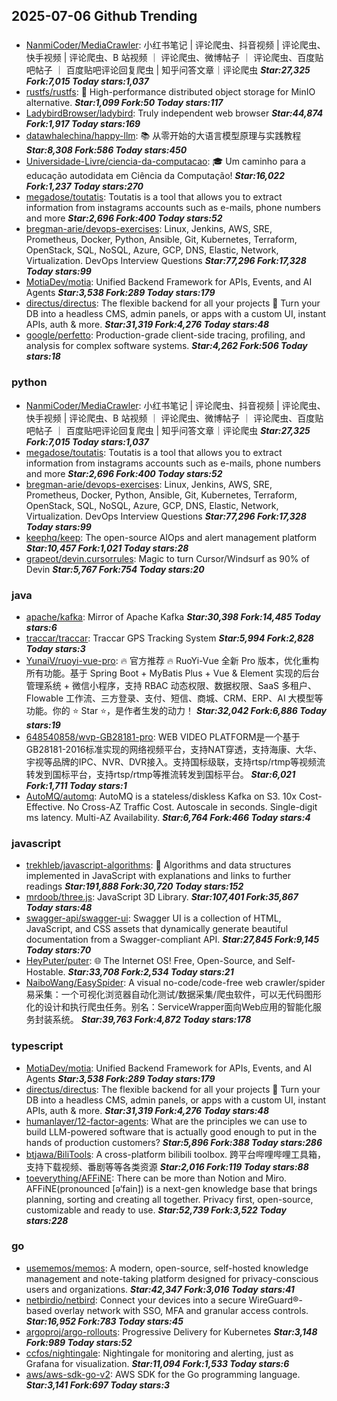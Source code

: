 ## 2025-07-06 Github Trending

### 
* [NanmiCoder/MediaCrawler](https://github.com/NanmiCoder/MediaCrawler): 小红书笔记 | 评论爬虫、抖音视频 | 评论爬虫、快手视频 | 评论爬虫、B 站视频 ｜ 评论爬虫、微博帖子 ｜ 评论爬虫、百度贴吧帖子 ｜ 百度贴吧评论回复爬虫 | 知乎问答文章｜评论爬虫 ***Star:27,325 Fork:7,015 Today stars:1,037***
* [rustfs/rustfs](https://github.com/rustfs/rustfs): 🚀 High-performance distributed object storage for MinIO alternative. ***Star:1,099 Fork:50 Today stars:117***
* [LadybirdBrowser/ladybird](https://github.com/LadybirdBrowser/ladybird): Truly independent web browser ***Star:44,874 Fork:1,917 Today stars:169***
* [datawhalechina/happy-llm](https://github.com/datawhalechina/happy-llm): 📚 从零开始的大语言模型原理与实践教程 ***Star:8,308 Fork:586 Today stars:450***
* [Universidade-Livre/ciencia-da-computacao](https://github.com/Universidade-Livre/ciencia-da-computacao): 🎓 Um caminho para a educação autodidata em Ciência da Computação! ***Star:16,022 Fork:1,237 Today stars:270***
* [megadose/toutatis](https://github.com/megadose/toutatis): Toutatis is a tool that allows you to extract information from instagrams accounts such as e-mails, phone numbers and more ***Star:2,696 Fork:400 Today stars:52***
* [bregman-arie/devops-exercises](https://github.com/bregman-arie/devops-exercises): Linux, Jenkins, AWS, SRE, Prometheus, Docker, Python, Ansible, Git, Kubernetes, Terraform, OpenStack, SQL, NoSQL, Azure, GCP, DNS, Elastic, Network, Virtualization. DevOps Interview Questions ***Star:77,296 Fork:17,328 Today stars:99***
* [MotiaDev/motia](https://github.com/MotiaDev/motia): Unified Backend Framework for APIs, Events, and AI Agents ***Star:3,538 Fork:289 Today stars:179***
* [directus/directus](https://github.com/directus/directus): The flexible backend for all your projects 🐰 Turn your DB into a headless CMS, admin panels, or apps with a custom UI, instant APIs, auth & more. ***Star:31,319 Fork:4,276 Today stars:48***
* [google/perfetto](https://github.com/google/perfetto): Production-grade client-side tracing, profiling, and analysis for complex software systems. ***Star:4,262 Fork:506 Today stars:18***

### python
* [NanmiCoder/MediaCrawler](https://github.com/NanmiCoder/MediaCrawler): 小红书笔记 | 评论爬虫、抖音视频 | 评论爬虫、快手视频 | 评论爬虫、B 站视频 ｜ 评论爬虫、微博帖子 ｜ 评论爬虫、百度贴吧帖子 ｜ 百度贴吧评论回复爬虫 | 知乎问答文章｜评论爬虫 ***Star:27,325 Fork:7,015 Today stars:1,037***
* [megadose/toutatis](https://github.com/megadose/toutatis): Toutatis is a tool that allows you to extract information from instagrams accounts such as e-mails, phone numbers and more ***Star:2,696 Fork:400 Today stars:52***
* [bregman-arie/devops-exercises](https://github.com/bregman-arie/devops-exercises): Linux, Jenkins, AWS, SRE, Prometheus, Docker, Python, Ansible, Git, Kubernetes, Terraform, OpenStack, SQL, NoSQL, Azure, GCP, DNS, Elastic, Network, Virtualization. DevOps Interview Questions ***Star:77,296 Fork:17,328 Today stars:99***
* [keephq/keep](https://github.com/keephq/keep): The open-source AIOps and alert management platform ***Star:10,457 Fork:1,021 Today stars:28***
* [grapeot/devin.cursorrules](https://github.com/grapeot/devin.cursorrules): Magic to turn Cursor/Windsurf as 90% of Devin ***Star:5,767 Fork:754 Today stars:20***

### java
* [apache/kafka](https://github.com/apache/kafka): Mirror of Apache Kafka ***Star:30,398 Fork:14,485 Today stars:6***
* [traccar/traccar](https://github.com/traccar/traccar): Traccar GPS Tracking System ***Star:5,994 Fork:2,828 Today stars:3***
* [YunaiV/ruoyi-vue-pro](https://github.com/YunaiV/ruoyi-vue-pro): 🔥 官方推荐 🔥 RuoYi-Vue 全新 Pro 版本，优化重构所有功能。基于 Spring Boot + MyBatis Plus + Vue & Element 实现的后台管理系统 + 微信小程序，支持 RBAC 动态权限、数据权限、SaaS 多租户、Flowable 工作流、三方登录、支付、短信、商城、CRM、ERP、AI 大模型等功能。你的 ⭐️ Star ⭐️，是作者生发的动力！ ***Star:32,042 Fork:6,886 Today stars:19***
* [648540858/wvp-GB28181-pro](https://github.com/648540858/wvp-GB28181-pro): WEB VIDEO PLATFORM是一个基于GB28181-2016标准实现的网络视频平台，支持NAT穿透，支持海康、大华、宇视等品牌的IPC、NVR、DVR接入。支持国标级联，支持rtsp/rtmp等视频流转发到国标平台，支持rtsp/rtmp等推流转发到国标平台。 ***Star:6,021 Fork:1,711 Today stars:1***
* [AutoMQ/automq](https://github.com/AutoMQ/automq): AutoMQ is a stateless/diskless Kafka on S3. 10x Cost-Effective. No Cross-AZ Traffic Cost. Autoscale in seconds. Single-digit ms latency. Multi-AZ Availability. ***Star:6,764 Fork:466 Today stars:4***

### javascript
* [trekhleb/javascript-algorithms](https://github.com/trekhleb/javascript-algorithms): 📝 Algorithms and data structures implemented in JavaScript with explanations and links to further readings ***Star:191,888 Fork:30,720 Today stars:152***
* [mrdoob/three.js](https://github.com/mrdoob/three.js): JavaScript 3D Library. ***Star:107,401 Fork:35,867 Today stars:48***
* [swagger-api/swagger-ui](https://github.com/swagger-api/swagger-ui): Swagger UI is a collection of HTML, JavaScript, and CSS assets that dynamically generate beautiful documentation from a Swagger-compliant API. ***Star:27,845 Fork:9,145 Today stars:70***
* [HeyPuter/puter](https://github.com/HeyPuter/puter): 🌐 The Internet OS! Free, Open-Source, and Self-Hostable. ***Star:33,708 Fork:2,534 Today stars:21***
* [NaiboWang/EasySpider](https://github.com/NaiboWang/EasySpider): A visual no-code/code-free web crawler/spider易采集：一个可视化浏览器自动化测试/数据采集/爬虫软件，可以无代码图形化的设计和执行爬虫任务。别名：ServiceWrapper面向Web应用的智能化服务封装系统。 ***Star:39,763 Fork:4,872 Today stars:178***

### typescript
* [MotiaDev/motia](https://github.com/MotiaDev/motia): Unified Backend Framework for APIs, Events, and AI Agents ***Star:3,538 Fork:289 Today stars:179***
* [directus/directus](https://github.com/directus/directus): The flexible backend for all your projects 🐰 Turn your DB into a headless CMS, admin panels, or apps with a custom UI, instant APIs, auth & more. ***Star:31,319 Fork:4,276 Today stars:48***
* [humanlayer/12-factor-agents](https://github.com/humanlayer/12-factor-agents): What are the principles we can use to build LLM-powered software that is actually good enough to put in the hands of production customers? ***Star:5,896 Fork:388 Today stars:286***
* [btjawa/BiliTools](https://github.com/btjawa/BiliTools): A cross-platform bilibili toolbox. 跨平台哔哩哔哩工具箱，支持下载视频、番剧等等各类资源 ***Star:2,016 Fork:119 Today stars:88***
* [toeverything/AFFiNE](https://github.com/toeverything/AFFiNE): There can be more than Notion and Miro. AFFiNE(pronounced [ə‘fain]) is a next-gen knowledge base that brings planning, sorting and creating all together. Privacy first, open-source, customizable and ready to use. ***Star:52,739 Fork:3,522 Today stars:228***

### go
* [usememos/memos](https://github.com/usememos/memos): A modern, open-source, self-hosted knowledge management and note-taking platform designed for privacy-conscious users and organizations. ***Star:42,347 Fork:3,016 Today stars:41***
* [netbirdio/netbird](https://github.com/netbirdio/netbird): Connect your devices into a secure WireGuard®-based overlay network with SSO, MFA and granular access controls. ***Star:16,952 Fork:783 Today stars:45***
* [argoproj/argo-rollouts](https://github.com/argoproj/argo-rollouts): Progressive Delivery for Kubernetes ***Star:3,148 Fork:989 Today stars:52***
* [ccfos/nightingale](https://github.com/ccfos/nightingale): Nightingale for monitoring and alerting, just as Grafana for visualization. ***Star:11,094 Fork:1,533 Today stars:6***
* [aws/aws-sdk-go-v2](https://github.com/aws/aws-sdk-go-v2): AWS SDK for the Go programming language. ***Star:3,141 Fork:697 Today stars:3***
